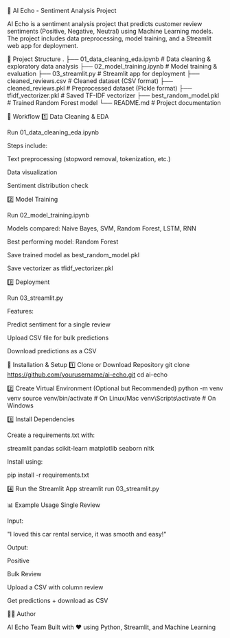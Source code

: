 🤖 AI Echo - Sentiment Analysis Project

AI Echo is a sentiment analysis project that predicts customer review sentiments (Positive, Negative, Neutral) using Machine Learning models.
The project includes data preprocessing, model training, and a Streamlit web app for deployment.

📂 Project Structure
.
├── 01_data_cleaning_eda.ipynb   # Data cleaning & exploratory data analysis
├── 02_model_training.ipynb      # Model training & evaluation
├── 03_streamlit.py              # Streamlit app for deployment
├── cleaned_reviews.csv          # Cleaned dataset (CSV format)
├── cleaned_reviews.pkl          # Preprocessed dataset (Pickle format)
├── tfidf_vectorizer.pkl         # Saved TF-IDF vectorizer
├── best_random_model.pkl        # Trained Random Forest model
└── README.md                    # Project documentation

🚀 Workflow
1️⃣ Data Cleaning & EDA

Run 01_data_cleaning_eda.ipynb

Steps include:

Text preprocessing (stopword removal, tokenization, etc.)

Data visualization

Sentiment distribution check

2️⃣ Model Training

Run 02_model_training.ipynb

Models compared: Naive Bayes, SVM, Random Forest, LSTM, RNN

Best performing model: Random Forest

Save trained model as best_random_model.pkl

Save vectorizer as tfidf_vectorizer.pkl

3️⃣ Deployment

Run 03_streamlit.py

Features:

Predict sentiment for a single review

Upload CSV file for bulk predictions

Download predictions as a CSV

🔧 Installation & Setup
1️⃣ Clone or Download Repository
git clone https://github.com/yourusername/ai-echo.git
cd ai-echo

2️⃣ Create Virtual Environment (Optional but Recommended)
python -m venv venv
source venv/bin/activate    # On Linux/Mac
venv\Scripts\activate       # On Windows

3️⃣ Install Dependencies

Create a requirements.txt with:

streamlit
pandas
scikit-learn
matplotlib
seaborn
nltk


Install using:

pip install -r requirements.txt

4️⃣ Run the Streamlit App
streamlit run 03_streamlit.py

📊 Example Usage
Single Review

Input:

"I loved this car rental service, it was smooth and easy!"


Output:

Positive

Bulk Review

Upload a CSV with column review

Get predictions + download as CSV

👨‍💻 Author

AI Echo Team
Built with ❤️ using Python, Streamlit, and Machine Learning
